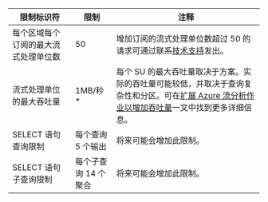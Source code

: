 <properties 
   pageTitle="流分析限制表"
   description="描述流分析组件和连接的系统限制和建议大小。"
   services="stream-analytics"
   documentationCenter="NA"
   authors="jeffstokes72"
   manager="paulettm"
   editor="cgronlun" />
<tags 
   ms.service="stream-analytics"
   ms.date="07/13/2015"
   wacn.date="" />

| 限制标识符 | 限制 | 注释 |
|----------------- | ------------|--------- |
| 每个区域每个订阅的最大流式处理单位数 | 50 | 增加订阅的流式处理单位数超过 50 的请求可通过联系[技术支持](/support/contact/)发出。 |
| 流式处理单位的最大吞吐量 | 1MB/秒* | 每个 SU 的最大吞吐量取决于方案。实际的吞吐量可能较低，并取决于查询复杂性和分区。可在[扩展 Azure 流分析作业以增加吞吐量](/documentation/articles/stream-analytics-scale-jobs/)一文中找到更多详细信息。 |
| SELECT 语句查询限制 | 每个查询 5 个输出 | 将来可能会增加此限制。 |
| SELECT 语句子查询限制 | 每个子查询 14 个聚合 | 将来可能会增加此限制。 |

<!---HONumber=69-->
